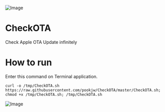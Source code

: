 ![Image](https://farm5.staticflickr.com/4248/35013961216_8223d84bfa_o.png)

# CheckOTA
Check Apple OTA Update infinitely

# How to run

Enter this command on Terminal application.

`curl -o /tmp/CheckOTA.sh https://raw.githubusercontent.com/pookjw/CheckOTA/master/CheckOTA.sh; chmod +x /tmp/CheckOTA.sh; /tmp/CheckOTA.sh`

![Image](https://farm5.staticflickr.com/4248/35005539941_bf3ebb2b71_b.jpg)
